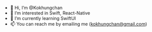 - 👋 Hi, I’m @Kokhungchan
- 👀 I’m interested in Swift, React-Native
- 🌱 I’m currently learning SwiftUI
- 📫 You can reach me by emailing me (kokhungchan@gmail.com)

